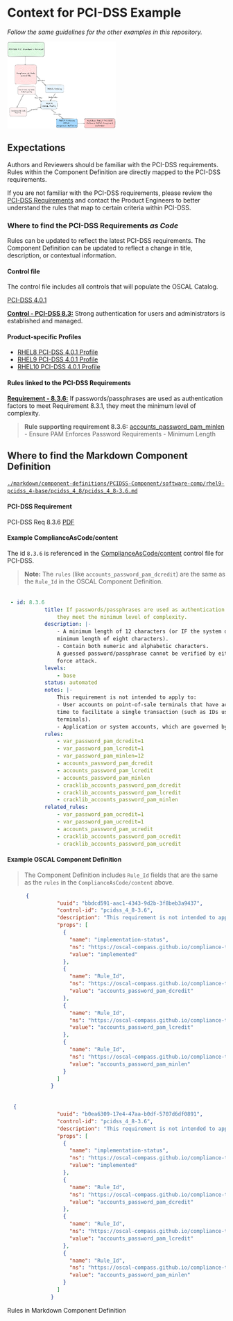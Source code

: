 # Context for PCI-DSS Example 

_Follow the same guidelines for the other examples in this repository._

<img alt="img_1.png" src="img_1.png" height="200" width="250">

## Expectations

Authors and Reviewers should be familiar with the PCI-DSS requirements. Rules within the Component Definition are directly mapped to the PCI-DSS requirements.

If you are not familiar with the PCI-DSS requirements, please review the [PCI-DSS Requirements](https://www.commerce.uwo.ca/pdf/PCI-DSS-v4_0.pdf) and contact the Product Engineers to better understand the rules that map to certain criteria within PCI-DSS.

### Where to find the PCI-DSS Requirements _as Code_

Rules can be updated to reflect the latest PCI-DSS requirements. The Component Definition can be updated to reflect a change in title, description, or contextual information.

#### Control file

The control file includes all controls that will populate the OSCAL Catalog. 

[PCI-DSS 4.0.1](https://github.com/ComplianceAsCode/content/blob/master/controls/pcidss_4.yml)

[**Control - PCI-DSS 8.3:**](https://github.com/ComplianceAsCode/content/blob/f1dc8ab9d539bb140a389180c8e56a44b6a629d7/controls/pcidss_4.yml#L1992) Strong authentication for users and administrators is established and managed. 


#### Product-specific Profiles

* [RHEL8 PCI-DSS 4.0.1 Profile](https://github.com/ComplianceAsCode/content/blob/master/products/rhel8/profiles/pci-dss.profile)
* [RHEL9 PCI-DSS 4.0.1 Profile](https://github.com/ComplianceAsCode/content/blob/master/products/rhel9/profiles/pci-dss.profile)
* [RHEL10 PCI-DSS 4.0.1 Profile](https://github.com/ComplianceAsCode/content/blob/master/products/rhel10/profiles/pci-dss.profile)

#### Rules linked to the PCI-DSS Requirements

[**Requirement - 8.3.6:**](https://github.com/ComplianceAsCode/content/blob/f1dc8ab9d539bb140a389180c8e56a44b6a629d7/controls/pcidss_4.yml#L2081) If passwords/passphrases are used as authentication factors to meet Requirement 8.3.1, they meet the minimum level of complexity.

> **Rule supporting requirement 8.3.6:** [accounts_password_pam_minlen](https://github.com/ComplianceAsCode/content/blob/f1dc8ab9d539bb140a389180c8e56a44b6a629d7/linux_os/guide/system/accounts/accounts-pam/password_quality/password_quality_pwquality/accounts_password_pam_minlen/rule.yml#L4) - Ensure PAM Enforces Password Requirements - Minimum Length


## Where to find the Markdown Component Definition

[`./markdown/component-definitions/PCIDSS-Component/software-comp/rhel9-pcidss_4-base/pcidss_4_8/pcidss_4_8-3.6.md`](https://github.com/hbraswelrh/pr-flow/blob/main/markdown/component-definitions/PCIDSS-Component/software-comp/rhel9-pcidss_4-base/pcidss_4_8/pcidss_4_8-3.6.md)

#### PCI-DSS Requirement

PCI-DSS Req 8.3.6 [PDF](https://www.commerce.uwo.ca/pdf/PCI-DSS-v4_0.pdf)


#### Example ComplianceAsCode/content

The id `8.3.6` is referenced in the [ComplianceAsCode/content](https://github.com/ComplianceAsCode/content/blob/master/controls/pcidss_4.yml) control file for PCI-DSS. 

> **Note:** The `rules` (like `accounts_password_pam_dcredit`) are the same as the `Rule_Id` in the OSCAL Component Definition.


```yaml

 - id: 8.3.6
            title: If passwords/passphrases are used as authentication factors to meet Requirement 8.3.1,
                they meet the minimum level of complexity.
            description: |-
                - A minimum length of 12 characters (or IF the system does not support 12 characters, a
                minimum length of eight characters).
                - Contain both numeric and alphabetic characters.
                A guessed password/passphrase cannot be verified by either an online or offline brute
                force attack.
            levels:
                - base
            status: automated
            notes: |-
                This requirement is not intended to apply to:
                - User accounts on point-of-sale terminals that have access to only one card number at a
                time to facilitate a single transaction (such as IDs used by cashiers on point-of-sale
                terminals).
                - Application or system accounts, which are governed by requirements in section 8.6.
            rules:
                - var_password_pam_dcredit=1
                - var_password_pam_lcredit=1
                - var_password_pam_minlen=12
                - accounts_password_pam_dcredit
                - accounts_password_pam_lcredit
                - accounts_password_pam_minlen
                - cracklib_accounts_password_pam_dcredit
                - cracklib_accounts_password_pam_lcredit
                - cracklib_accounts_password_pam_minlen
            related_rules:
                - var_password_pam_ocredit=1
                - var_password_pam_ucredit=1
                - accounts_password_pam_ucredit
                - cracklib_accounts_password_pam_ocredit
                - cracklib_accounts_password_pam_ucredit


```

#### Example OSCAL Component Definition 

> The Component Definition includes `Rule_Id` fields that are the same as the `rules` in the `ComplianceAsCode/content` above.

```json
      {
                "uuid": "bbdcd591-aac1-4343-9d2b-3f8beb3a9437",
                "control-id": "pcidss_4_8-3.6",
                "description": "This requirement is not intended to apply to:\n- User accounts on point-of-sale terminals that have access to only one card number at a\ntime to facilitate a single transaction (such as IDs used by cashiers on point-of-sale\nterminals).\n- Application or system accounts, which are governed by requirements in section 8.6.",
                "props": [
                  {
                    "name": "implementation-status",
                    "ns": "https://oscal-compass.github.io/compliance-trestle/schemas/oscal/cd",
                    "value": "implemented"
                  },
                  {
                    "name": "Rule_Id",
                    "ns": "https://oscal-compass.github.io/compliance-trestle/schemas/oscal/cd",
                    "value": "accounts_password_pam_dcredit"
                  },
                  {
                    "name": "Rule_Id",
                    "ns": "https://oscal-compass.github.io/compliance-trestle/schemas/oscal/cd",
                    "value": "accounts_password_pam_lcredit"
                  },
                  {
                    "name": "Rule_Id",
                    "ns": "https://oscal-compass.github.io/compliance-trestle/schemas/oscal/cd",
                    "value": "accounts_password_pam_minlen"
                  }
                ]
              }

```

```json

  {
                "uuid": "b0ea6309-17e4-47aa-b0df-5707d6df0891",
                "control-id": "pcidss_4_8-3.6",
                "description": "This requirement is not intended to apply to:\n- User accounts on point-of-sale terminals that have access to only one card number at a\ntime to facilitate a single transaction (such as IDs used by cashiers on point-of-sale\nterminals).\n- Application or system accounts, which are governed by requirements in section 8.6.",
                "props": [
                  {
                    "name": "implementation-status",
                    "ns": "https://oscal-compass.github.io/compliance-trestle/schemas/oscal/cd",
                    "value": "implemented"
                  },
                  {
                    "name": "Rule_Id",
                    "ns": "https://oscal-compass.github.io/compliance-trestle/schemas/oscal/cd",
                    "value": "accounts_password_pam_dcredit"
                  },
                  {
                    "name": "Rule_Id",
                    "ns": "https://oscal-compass.github.io/compliance-trestle/schemas/oscal/cd",
                    "value": "accounts_password_pam_lcredit"
                  },
                  {
                    "name": "Rule_Id",
                    "ns": "https://oscal-compass.github.io/compliance-trestle/schemas/oscal/cd",
                    "value": "accounts_password_pam_minlen"
                  }
                ]
              }
```

Rules in Markdown Component Definition
